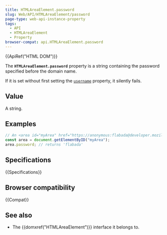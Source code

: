 ```yaml
---
title: HTMLAreaElement.password
slug: Web/API/HTMLAreaElement/password
page-type: web-api-instance-property
tags:
  - API
  - HTMLAreaElement
  - Property
browser-compat: api.HTMLAreaElement.password
---
```

{{ApiRef("HTML DOM")}}

The **`HTMLAreaElement.password`** property is a
string containing the password specified before the domain name.

If it is set without first setting the
[`username`](/en-US/docs/Web/API/HTMLAreaElement/username)
property, it silently fails.

## Value

A string.

## Examples

```js
// An <area id="myArea" href="https://anonymous:flabada@developer.mozilla.org/en-US/docs/HTMLAreaElement"> is in the document
const area = document.getElementByID("myArea");
area.password; // returns 'flabada'
```

## Specifications

{{Specifications}}

## Browser compatibility

{{Compat}}

## See also

- The {{domxref("HTMLAreaElement")}} interface it belongs to.
